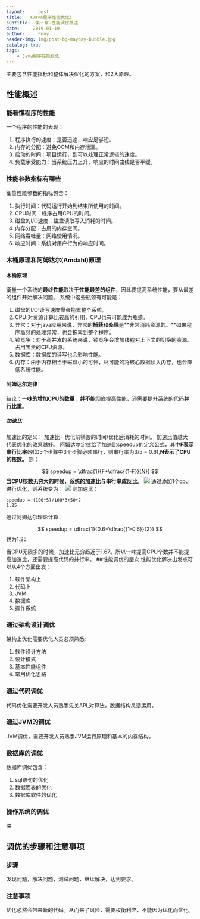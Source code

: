 ```yaml
---
layout:     post
title:   《Java程序性能优化》
subtitle:  第一章-性能调优概述
date:     2019-01-19
author:     Pony
header-img: img/post-bg-mayday-bubble.jpg
catalog: true
tags:
    - Java程序性能优化
---
```




主要包含性能指标和整体解决优化的方案，和2大原理。
## 性能概述
### 能看懂程序的性能
一个程序的性能的表现：
1. 程序执行的速度：是否迅速，响应足够短。
2. 内存的分配：避免OOM和内存泄漏。
3. 启动的时间：项目运行，到可以处理正常逻辑的速度。
4. 负载承受能力：当系统压力上升，响应的时间曲线是否平缓。


### 性能参数指标有哪些
衡量性能参数的指标包含：
1. 执行时间：代码运行开始到结束所使用的时间。
2. CPU时间：程序占用CPU的时间。
3. 磁盘的I/O速度：磁盘读取写入消耗的时间。
4. 内存分配：占用的内存空间。
5. 网络吞吐量：网络使用情况。
6. 响应时间：系统对用户行为的响应时间。

### 木桶原理和阿姆达尔(Amdahl)原理
#### 木桶原理
衡量一个系统的**最终性能**取决于**性能最差的组件**，因此要提高系统性能，要从最差的组件开始解决问题。
系统中这些瓶颈有可能是：
1. 磁盘的I/O:读写速度慢会拖累整个系统。
2. CPU:对资源计算比较高的引用，CPU也有可能成为瓶颈。
3. 异常：对于java应用来说，异常的**捕获**和**处理**是**非常消耗资源的。**如果程序高频的处理异常，也会拖累到整个程序。
4. 锁竞争：对于高并发的系统来说，锁竞争会增加线程对上下文的切换的资源。占用宝贵的CPU资源。
5. 数据库：数据库的读写也会影响性能。
6. 内存：由于内存相当于磁盘小的可怜，尽可能的将核心数据读入内存，也会降低系统性能。
#### 阿姆达尔定律
结论：**一味的增加CPU的数量**，**并不能**彻底提高性能，还需要提升系统的代码**并行比重**。
##### 加速比
加速比的定义：
加速比= 优化前销毁的时间/优化后消耗的时间。
加速比值越大 代表优化的效果越好。
阿姆达尔定律给了加速比speedup的定义公式，其中**F表示串行比率**(例如5个步骤中3个步骤必须串行，则串行率为3/5 = 0.6),**N表示了CPU的核数。**
则：

$$ speedup = \dfrac{1}{F+\dfrac{{1-F}}{N}} $$
**当CPU核数无穷大的时候，系统的加速比与串行率成反比。**
![](https://ws2.sinaimg.cn/large/006tNc79ly1fzbqvmdko1j30uw078dg6.jpg)
通过添加1个cpu进行优化，则系统变为：
![](https://ws2.sinaimg.cn/large/006tNc79ly1fzbqz2f508j30t006e74h.jpg)
则加速比：
```
speedup = (100*5)/100*3+50*2 
1.25
```
通过阿姆达尔理论计算：

$$ speedup = \dfrac{1}{0.6+\dfrac{{1-0.6}}{2}} $$
也为1.25

当CPU无限多的时候，加速比无穷趋近于1.67。所以一味提高CPU个数并不能提高加速比，还需要提高代码的并行率。
##性能调优的层次
性能优化解决出发点可以从4个方面出发：
1. 软件架构上
2. 代码上
3. JVM
4. 数据库
5. 操作系统


### 通过架构设计调优
架构上优化需要优化人员必须熟悉:
1. 软件设计方法
2. 设计模式
3. 基本性能组件
4. 常用优化思路


### 通过代码调优
代码优化需要开发人员熟悉先关API,对算法，数据结构灵活运用。

### 通过JVM的调优
JVM调优，需要开发人员熟悉JVM运行原理和基本的内存结构。

### 数据库的调优
数据库调优包含：
1. sql语句的优化
2. 数据库表的优化
3. 数据库软件的优化


### 操作系统的调优
略

## 调优的步骤和注意事项
### 步骤
发现问题，解决问题，测试问题，继续解决，达到要求。
### 注意事项
优化必然会带来新的代码。从而来了风险，需要权衡利弊，不能因为优化而优化。